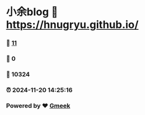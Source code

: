 # 小余blog :link: https://hnugryu.github.io/ 
### :page_facing_up: [11](https://hnugryu.github.io//tag.html) 
### :speech_balloon: 0 
### :hibiscus: 10324 
### :alarm_clock: 2024-11-20 14:25:16 
### Powered by :heart: [Gmeek](https://github.com/Meekdai/Gmeek)
